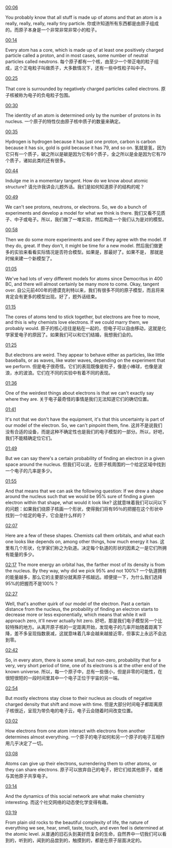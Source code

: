 [00:06](https://www.bilibili.com/video/BV1Gf4y1y7wc?spm_id_from=333.999.0.0#t=6.58462)

You probably know that all stuff is made up of atoms and that an atom is a really, really, really, really tiny particle. 
你或许知道所有东西都是由原子组成的。而原子本身是一个非常非常非常小的粒子。

[00:14](https://www.bilibili.com/video/BV1Gf4y1y7wc?spm_id_from=333.999.0.0#t=14.037594)

Every atom has a core, which is made up of at least one positively charged particle called a proton, and in most cases, some number of neutral particles called neutrons. 每个原子都有一个核，由至少一个带正电的粒子组成，这个正电粒子叫做质子，大多数情况下，还有一些中性粒子叫中子。

[00:25](https://www.bilibili.com/video/BV1Gf4y1y7wc?spm_id_from=333.999.0.0#t=25.552227)

That core is surrounded by negatively charged particles called electrons. 
原子核被称为电子的负电粒子包围。

[00:30](https://www.bilibili.com/video/BV1Gf4y1y7wc?spm_id_from=333.999.0.0#t=30.113307)

The identity of an atom is determined only by the number of protons in its nucleus. 
一个原子的特性仅由原子核中质子的数量来确定。

[00:35](https://www.bilibili.com/video/BV1Gf4y1y7wc?spm_id_from=333.999.0.0#t=35.9582)

Hydrogen is hydrogen because it has just one proton, carbon is carbon because it has six, gold is gold because it has 79, and so on. 
氢就是氢，因为它只有一个质子，碳之所以是碳是因为它有6个质子，金之所以是金是因为它有79个质子，诸如此类的还有很多。

[00:44](https://www.bilibili.com/video/BV1Gf4y1y7wc?spm_id_from=333.999.0.0#t=44.565014)

Indulge me in a momentary tangent. How do we know about atomic structure? 
请允许我讲会儿题外话。我们是如何知道原子的结构的呢？

[00:49](https://www.bilibili.com/video/BV1Gf4y1y7wc?spm_id_from=333.999.0.0#t=49.847739)

We can't see protons, neutrons, or electrons. So, we do a bunch of experiments and develop a model for what we think is there. 
我们又看不见质子、中子或电子。所以，我们做了一堆实验，然后构造一个我们认为是对的模型。

[00:58](https://www.bilibili.com/video/BV1Gf4y1y7wc?spm_id_from=333.999.0.0#t=58.190634)

Then we do some more experiments and see if they agree with the model. If they do, great. If they don't, it might be time for a new model.
然后我们做更多的实验来看看实际情况是否符合模型。如果是，那最好了。如果不是， 那就是时候来建一个新模型了。

[01:05](https://www.bilibili.com/video/BV1Gf4y1y7wc?spm_id_from=333.999.0.0#t=65.865621)

We've had lots of very different models for atoms since Democritus in 400 BC, and there will almost certainly be many more to come. Okay, tangent over. 
自公元前400年的德谟克利特以来，我们有很多不同的原子模型，而且将来肯定会有更多的模型出现。好了，题外话结束。

[01:15](https://www.bilibili.com/video/BV1Gf4y1y7wc?spm_id_from=333.999.0.0#t=75.720198)

The cores of atoms tend to stick together, but electrons are free to move, and this is why chemists love electrons. If we could marry them, we probably would.
原子的核心往往是粘在一起的，但电子可以自由移动，这就是化学家爱电子的原因了。如果我们可以和它们结婚，我想我们会的。

[01:25](https://www.bilibili.com/video/BV1Gf4y1y7wc?spm_id_from=333.999.0.0#t=85.687125)

But electrons are weird. They appear to behave either as particles, like little baseballs, or as waves, like water waves, depending on the experiment that we perform. 
但是电子很奇怪。它们的表现既像是粒子，像是小棒球，也像是波浪，水的波浪。它们在不同的实验中有着不同的表现。

[01:36](https://www.bilibili.com/video/BV1Gf4y1y7wc?spm_id_from=333.999.0.0#t=96.554233)

One of the weirdest things about electrons is that we can't exactly say where they are. 
关于电子最奇怪的事情是我们无法知道它们的确切位置。

[01:41](https://www.bilibili.com/video/BV1Gf4y1y7wc?spm_id_from=333.999.0.0#t=101.066914)

It's not that we don't have the equipment, it's that this uncertainty is part of our model of the electron. So, we can't pinpoint them, fine. 
这并不是说我们没有合适的设备，而是这种不确定性也是我们的电子模型的一部分。所以，好吧，我们不能精确定位它们。

[01:49](https://www.bilibili.com/video/BV1Gf4y1y7wc?spm_id_from=333.999.0.0#t=109.225941)

But we can say there's a certain probability of finding an electron in a given space around the nucleus. 
但我们可以说，在原子核周围的一个给定区域中找到一个电子的几率是多少。

[01:55](https://www.bilibili.com/video/BV1Gf4y1y7wc?spm_id_from=333.999.0.0#t=115.19655)

And that means that we can ask the following question: If we drew a shape around the nucleus such that we would be 95% sure of finding a given electron within that shape, what would it look like? 
这就意味着我们可以问以下的问题：如果我们绕原子核画一个形状，使得我们将有95％的把握在这个形状中找到一个给定的电子，它会是什么样的？

[02:07](https://www.bilibili.com/video/BV1Gf4y1y7wc?spm_id_from=333.999.0.0#t=127.137292)

Here are a few of these shapes. Chemists call them orbitals, and what each one looks like depends on, among other things, how much energy it has. 
这里有几个形状，化学家们称之为轨道。决定每个轨道的形状的因素之一是它们所拥有能量的多少。

[02:17](https://www.bilibili.com/video/BV1Gf4y1y7wc?spm_id_from=333.999.0.0#t=137.731738)
The more energy an orbital has, the farther most of its density is from the nucleus. By they way, why did we pick 95% and not 100%? 
一个轨道拥有的能量越多，那么它的主要部分就离原子核越远。顺便提一下，为什么我们选择95%的把握而不是100%？

[02:27](https://www.bilibili.com/video/BV1Gf4y1y7wc?spm_id_from=333.999.0.0#t=147.124893)

Well, that's another quirk of our model of the electron. Past a certain distance from the nucleus, the probability of finding an electron starts to decrease more or less exponentially, which means that while it will approach zero, it'll never actually hit zero. 
好吧，那是我们电子模型另一个比较特殊的地方。从离开原子核的一定距离开始，发现电子的几率开始随着距离下降，差不多呈现指数衰减，这就意味着几率会越来越接近零，但事实上永远不会达到零。

[02:42](https://www.bilibili.com/video/BV1Gf4y1y7wc?spm_id_from=333.999.0.0#t=162.396811)

So, in every atom, there is some small, but non-zero, probability that for a very, very short period of time, one of its electrons is at the other end of the known universe. 
所以，每一个原子中，总有一些很小，但是非零的可能性，在很短很短的一段时间里其中一个电子正位于宇宙的另一端。

[02:54](https://www.bilibili.com/video/BV1Gf4y1y7wc?spm_id_from=333.999.0.0#t=174.940078)

But mostly electrons stay close to their nucleus as clouds of negative charged density that shift and move with time. 
但是大部分时间电子都距离原子核很近，呈现为带负电的电子云，电子云会随着时间改变位置。

[03:02](https://www.bilibili.com/video/BV1Gf4y1y7wc?spm_id_from=333.999.0.0#t=182.603861)

How electrons from one atom interact with electrons from another determines almost everything. 
一个原子的电子如何和另一个原子的电子互相作用几乎决定了一切。

[03:08](https://www.bilibili.com/video/BV1Gf4y1y7wc?spm_id_from=333.999.0.0#t=188.683785)

Atoms can give up their electrons, surrendering them to other atoms, or they can share electrons. 
原子可以放弃自己的电子，把它们给其他原子，或者与其他原子共享电子。

[03:14](https://www.bilibili.com/video/BV1Gf4y1y7wc?spm_id_from=333.999.0.0#t=194.219668)

And the dynamics of this social network are what make chemistry interesting. 
而这个社交网络的动态使化学变得有趣。

[03:19](https://www.bilibili.com/video/BV1Gf4y1y7wc?spm_id_from=333.999.0.0#t=199.334457)

From plain old rocks to the beautiful complexity of life, the nature of everything we see, hear, smell, taste, touch, and even feel is determined at the atomic level.
从普通的旧石头到美好而复杂的生命，自然界中一切我们可以看到的，听到的，闻到的品尝到的，触摸到的，都是在原子层面决定的。
